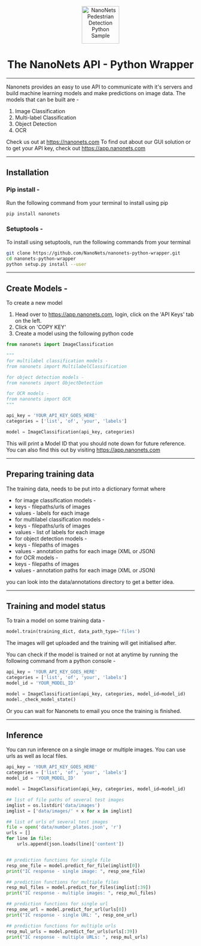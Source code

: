<div align="center">
  <a href="https://nanonets.com/">
    <img src="https://nanonets.com/logo.png" alt="NanoNets Pedestrian Detection Python Sample" width="100"/>
    </a>
</div>

<h1 align="center">The NanoNets API - Python Wrapper</h1>

** **

Nanonets provides an easy to use API to communicate with it's servers and build machine learning models and make predictions on image data. 
The models that can be built are - 
1. Image Classification
2. Multi-label Classification
3. Object Detection
4. OCR 

Check us out at https://nanonets.com
To find out about our GUI solution or to get your API key, check out https://app.nanonets.com

** **

## Installation

### Pip install - 
Run the following command from your terminal to install using pip
```bash
pip install nanonets
```

### Setuptools - 
To install using setuptools, run the following commands from your terminal
```bash
git clone https://github.com/NanoNets/nanonets-python-wrapper.git
cd nanonets-python-wrapper
python setup.py install --user
```

** **

## Create Models - 
To create a new model
1. Head over to https://app.nanonets.com, login, click on the 'API Keys' tab on the left. 
2. Click on 'COPY KEY'
3. Create a model using the following python code
```python
from nanonets import ImageClassification

"""
for multilabel classification models - 
from nanonets import MultilabelClassification

for object detection models - 
from nanonets import ObjectDetection

for OCR models - 
from nanonets import OCR
"""

api_key = 'YOUR_API_KEY_GOES_HERE'
categories = ['list', 'of', 'your', 'labels']

model = ImageClassification(api_key, categories)
```

This will print a Model ID that you should note down for future reference. You can also find this out by visiting https://app.nanonets.com

** **

## Preparing training data
The training data, needs to be put into a dictionary format where 
* for image classification models - 
 * keys - filepaths/urls of images
 * values - labels for each image
* for multilabel classification models - 
 * keys - filepaths/urls of images
 * values - list of labels for each image
* for object detection models - 
 * keys - filepaths of images
 * values - annotation paths for each image (XML or JSON)
* for OCR models - 
 * keys - filepaths of images
 * values - annotation paths for each image (XML or JSON)

you can look into the data/annotations directory to get a better idea. 

** **

## Training and model status

To train a model on some training data - 
```python
model.train(training_dict, data_path_type='files')
```

The images will get uploaded and the training will get initialised after. 

You can check if the model is trained or not at anytime by running the following command from a python console - 
```python
api_key = 'YOUR_API_KEY_GOES_HERE'
categories = ['list', 'of', 'your', 'labels']
model_id = 'YOUR_MODEL_ID'

model = ImageClassification(api_key, categories, model_id=model_id)
model._check_model_state()
```
Or you can wait for Nanonets to email you once the training is finished. 

** **

## Inference
You can run inference on a single image or multiple images. You can use urls as well as local files. 

```python
api_key = 'YOUR_API_KEY_GOES_HERE'
categories = ['list', 'of', 'your', 'labels']
model_id = 'YOUR_MODEL_ID'

model = ImageClassification(api_key, categories, model_id=model_id)

## list of file paths of several test images
imglist = os.listdir('data/images')
imglist = ['data/images/' + x for x in imglist]

## list of urls of several test images
file = open('data/number_plates.json', 'r')
urls = []
for line in file:
	urls.append(json.loads(line)['content'])


## prediction functions for single file
resp_one_file = model.predict_for_file(imglist[0])
print("IC response - single image: ", resp_one_file)

## prediction functions for multiple files
resp_mul_files = model.predict_for_files(imglist[:39])
print("IC response - multiple images: ", resp_mul_files)

## prediction functions for single url
resp_one_url = model.predict_for_url(urls[0])
print("IC response - single URL: ", resp_one_url)

## prediction functions for multiple urls
resp_mul_urls = model.predict_for_urls(urls[:39])
print("IC response - multiple URLs: ", resp_mul_urls)
```

